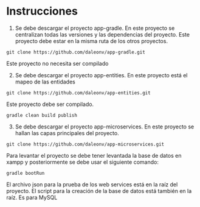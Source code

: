 # Instrucciones

1) Se debe descargar el proyecto app-gradle. En este proyecto se centralizan todas las versiones y las dependencias del proyecto.
   Este proyecto debe estar en la misma ruta de los otros proyectos.

`git clone https://github.com/daleonv/app-gradle.git`

Este proyecto no necesita ser compilado

2) Se debe descargar el proyecto app-entities. En este proyecto está el mapeo de las entidades

`git clone https://github.com/daleonv/app-entities.git`

Este proyecto debe ser compilado.

`gradle clean build publish`

3) Se debe descargar el proyecto app-microservices. En este proyecto se hallan las capas principales del proyecto.

`git clone https://github.com/daleonv/app-microservices.git`

Para levantar el proyecto se debe tener levantada la base de datos en xampp y posteriormente se debe usar el siguiente comando:

`gradle bootRun`

El archivo json para la prueba de los web services está en la raíz del proyecto.
El script para la creación de la base de datos está también en la raíz. Es para MySQL
